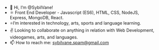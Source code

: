 - 🙋 Hi, I’m @SybilVane!
- ⚛️ Front End Developer - Javascript (ES6), HTML, CSS, NodeJS, Express, MongoDB, React.
- ⭐I’m interested in technology, arts, sports and language learning.
- ✌ Looking to collaborate on anything in relation with Web Development, videogames, arts, and languages.
- 📫 How to reach me: sybilvane.spam@gmail.com



<!---
SybilVane/SybilVane is a ✨ special ✨ repository because its `README.md` (this file) appears on your GitHub profile.
You can click the Preview link to take a look at your changes.
--->
